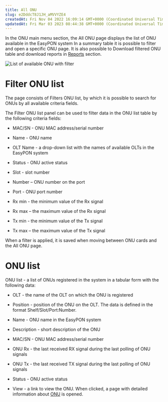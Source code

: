 ```yaml
---
title: All ONU
slug: e2DddcT8J1JH_aMVVYZE4
createdAt: Fri Nov 04 2022 16:09:14 GMT+0000 (Coordinated Universal Time)
updatedAt: Fri Mar 03 2023 08:44:38 GMT+0000 (Coordinated Universal Time)
---
```


In the ONU main menu section, the All ONU page displays the list of ONU available in the EasyPON system In a summary table it is possible to filter and open a specific ONU page. It is also possible to Download filtered ONU table and download reports in [Reports](https://app.archbee.com/docs/TzlFsLikA7TqxqriFHwd8/nsviDpiegg1WUNi2IeChX) section.

![List of available ONU with filter](../../assets/6RgTyqbj48OIdlQsy4VsY_screenshot-2023-01-28-at-230046.png)

# Filter ONU list

The page consists of Filters ONU list, by which it is possible to search for ONUs by all available criteria fields.

The Filter ONU list panel can be used to filter data in the ONU list table by the following criteria fields:

*   MAC/SN - ONU MAC address/serial number

*   Name - ONU name

*   OLT Name - a drop-down list with the names of available OLTs in the EasyPON system

*   Status - ONU active status

*   Slot - slot number

*   Number – ONU number on the port

*   Port - ONU port number

*   Rx min - the minimum value of the Rx signal

*   Rx max – the maximum value of the Rx signal

*   Tx min - the minimum value of the Tx signal

*   Tx max – the maximum value of the Tx signal

When a filter is applied, it is saved when moving between ONU cards and the All ONU page.

# ONU list

ONU list - a list of ONUs registered in the system in a tabular form with the following data:

*   OLT - the name of the OLT on which the ONU is registered

*   Position - position of the ONU on the OLT. The data is defined in the format Shelf/Slot/Port\:Number.

*   Name - ONU name in the EasyPON system

*   Description - short description of the ONU

*   MAC/SN - ONU MAC address/serial number

*   ONU Rx - the last received RX signal during the last polling of ONU signals

*   ONU Tx - the last received TX signal during the last polling of ONU signals

*   Status - ONU active status

*   View - a link to view the ONU. When clicked, a page with detailed information about [ONU](https://app.archbee.com/docs/TzlFsLikA7TqxqriFHwd8/DbMW7mA-4zgfHBV24WkGQ) is opened.

